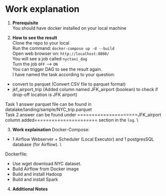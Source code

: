 # Work explanation

1. **Prerequisite** \
You should have docker installed on your local machine

2. **How to see the result** \
Clone the repo to your local \
Run the command: `docker-compose up -d --build` \
Open web browser on: `http://localhost:8080/` \
You will see a job called `nyctaxi_dag` \
Turn the job `OFF` --> `ON` \
You can trigger DAG to see the result again. \
I have named the task according to your question:
- convert to parquet (Convert CSV file to parquet format)
- jkf_airport_trip (Added column named JFK_airport (boolean) to check if drop-off location is JFK airport)

Task 1 answer parquet file can be found in datalake/landing/sample/NYC_trip.parquet \
Task 2 answer can be found under =====================JFK_airport column added====================== section in the `log`. \

3. **Work explaination**
Docker-Compose: 
- 1 Airflow Webserver + Scheduler (Local Executor) and 1 postgresSQL database (for Airflow). \

Dockerfile:
- Use wget download NYC dataset. 
- Build Airflow from Docker image
- Build and install Hadoop
- Build and install Spark 

4. **Additional Notes**
